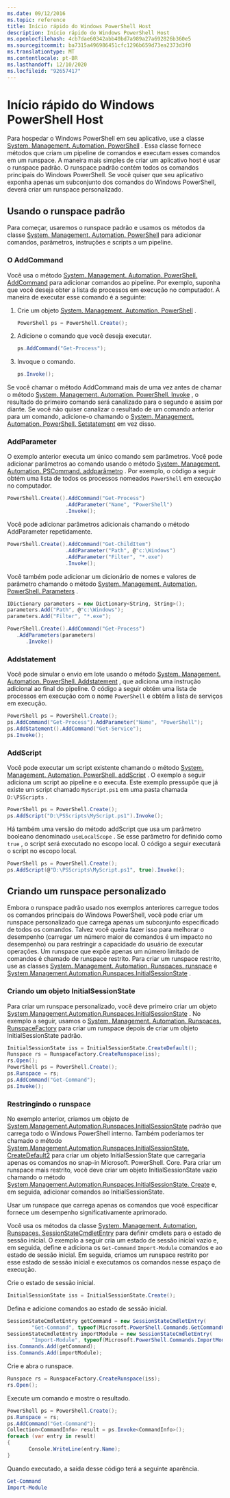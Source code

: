 ```yaml
---
ms.date: 09/12/2016
ms.topic: reference
title: Início rápido do Windows PowerShell Host
description: Início rápido do Windows PowerShell Host
ms.openlocfilehash: 4cb7dae60342abb40bd7a989a27a692826b360e5
ms.sourcegitcommit: ba7315a496986451cfc1296b659d73ea2373d3f0
ms.translationtype: MT
ms.contentlocale: pt-BR
ms.lasthandoff: 12/10/2020
ms.locfileid: "92657417"
---
```

# <a name="windows-powershell-host-quickstart"></a>Início rápido do Windows PowerShell Host

Para hospedar o Windows PowerShell em seu aplicativo, use a classe [System. Management. Automation. PowerShell](/dotnet/api/System.Management.Automation.PowerShell) .
Essa classe fornece métodos que criam um pipeline de comandos e executam esses comandos em um runspace.
A maneira mais simples de criar um aplicativo host é usar o runspace padrão.
O runspace padrão contém todos os comandos principais do Windows PowerShell.
Se você quiser que seu aplicativo exponha apenas um subconjunto dos comandos do Windows PowerShell, deverá criar um runspace personalizado.

## <a name="using-the-default-runspace"></a>Usando o runspace padrão

Para começar, usaremos o runspace padrão e usamos os métodos da classe [System. Management. Automation. PowerShell](/dotnet/api/System.Management.Automation.PowerShell) para adicionar comandos, parâmetros, instruções e scripts a um pipeline.

### <a name="addcommand"></a>O AddCommand

Você usa o método [System. Management. Automation. PowerShell. AddCommand](/dotnet/api/System.Management.Automation.PowerShell.AddCommand) para adicionar comandos ao pipeline.
Por exemplo, suponha que você deseja obter a lista de processos em execução no computador.
A maneira de executar esse comando é a seguinte:

1. Crie um objeto [System. Management. Automation. PowerShell](/dotnet/api/System.Management.Automation.PowerShell) .

   ```csharp
   PowerShell ps = PowerShell.Create();
   ```

2. Adicione o comando que você deseja executar.

   ```csharp
   ps.AddCommand("Get-Process");
   ```

3. Invoque o comando.

   ```csharp
   ps.Invoke();
   ```

Se você chamar o método AddCommand mais de uma vez antes de chamar o método [System. Management. Automation. PowerShell. Invoke](/dotnet/api/System.Management.Automation.PowerShell.Invoke) , o resultado do primeiro comando será canalizado para o segundo e assim por diante.
Se você não quiser canalizar o resultado de um comando anterior para um comando, adicione-o chamando o [System. Management. Automation. PowerShell. Setstatement](/dotnet/api/System.Management.Automation.PowerShell.AddStatement) em vez disso.

### <a name="addparameter"></a>AddParameter

O exemplo anterior executa um único comando sem parâmetros.
Você pode adicionar parâmetros ao comando usando o método [System. Management. Automation. PSCommand. addparâmetro](/dotnet/api/System.Management.Automation.PSCommand.AddParameter) .
Por exemplo, o código a seguir obtém uma lista de todos os processos nomeados `PowerShell` em execução no computador.

```csharp
PowerShell.Create().AddCommand("Get-Process")
                   .AddParameter("Name", "PowerShell")
                   .Invoke();
```

Você pode adicionar parâmetros adicionais chamando o método AddParameter repetidamente.

```csharp                   
PowerShell.Create().AddCommand("Get-ChildItem")
                   .AddParameter("Path", @"c:\Windows")
                   .AddParameter("Filter", "*.exe")
                   .Invoke();
```

Você também pode adicionar um dicionário de nomes e valores de parâmetro chamando o método [System. Management. Automation. PowerShell. Parameters](/dotnet/api/System.Management.Automation.PowerShell.AddParameters) .

```csharp
IDictionary parameters = new Dictionary<String, String>();
parameters.Add("Path", @"c:\Windows");
parameters.Add("Filter", "*.exe");

PowerShell.Create().AddCommand("Get-Process")
   .AddParameters(parameters)
      .Invoke()

```

### <a name="addstatement"></a>Addstatement

Você pode simular o envio em lote usando o método [System. Management. Automation. PowerShell. Addstatement](/dotnet/api/System.Management.Automation.PowerShell.AddStatement) , que adiciona uma instrução adicional ao final do pipeline.
O código a seguir obtém uma lista de processos em execução com o nome `PowerShell` e obtém a lista de serviços em execução.

```csharp
PowerShell ps = PowerShell.Create();
ps.AddCommand("Get-Process").AddParameter("Name", "PowerShell");
ps.AddStatement().AddCommand("Get-Service");
ps.Invoke();
```

### <a name="addscript"></a>AddScript

Você pode executar um script existente chamando o método [System. Management. Automation. PowerShell. addScript](/dotnet/api/System.Management.Automation.PowerShell.AddScript) .
O exemplo a seguir adiciona um script ao pipeline e o executa.
Este exemplo pressupõe que já existe um script chamado `MyScript.ps1` em uma pasta chamada `D:\PSScripts` .

```csharp
PowerShell ps = PowerShell.Create();
ps.AddScript("D:\PSScripts\MyScript.ps1").Invoke();
```

Há também uma versão do método addScript que usa um parâmetro booleano denominado `useLocalScope` .
Se esse parâmetro for definido como `true` , o script será executado no escopo local.
O código a seguir executará o script no escopo local.

```csharp
PowerShell ps = PowerShell.Create();
ps.AddScript(@"D:\PSScripts\MyScript.ps1", true).Invoke();
```

## <a name="creating-a-custom-runspace"></a>Criando um runspace personalizado

Embora o runspace padrão usado nos exemplos anteriores carregue todos os comandos principais do Windows PowerShell, você pode criar um runspace personalizado que carrega apenas um subconjunto especificado de todos os comandos.
Talvez você queira fazer isso para melhorar o desempenho (carregar um número maior de comandos é um impacto no desempenho) ou para restringir a capacidade do usuário de executar operações.
Um runspace que expõe apenas um número limitado de comandos é chamado de runspace restrito.
Para criar um runspace restrito, use as classes [System. Management. Automation. Runspaces. runspace](/dotnet/api/System.Management.Automation.Runspaces.Runspace) e [System.Management.Automation.Runspaces.InitialSessionState](/dotnet/api/System.Management.Automation.Runspaces.InitialSessionState) .

### <a name="creating-an-initialsessionstate-object"></a>Criando um objeto InitialSessionState

Para criar um runspace personalizado, você deve primeiro criar um objeto [System.Management.Automation.Runspaces.InitialSessionState](/dotnet/api/System.Management.Automation.Runspaces.InitialSessionState) .
No exemplo a seguir, usamos o [System. Management. Automation. Runspaces. RunspaceFactory](/dotnet/api/System.Management.Automation.Runspaces.RunspaceFactory) para criar um runspace depois de criar um objeto InitialSessionState padrão.

```csharp
InitialSessionState iss = InitialSessionState.CreateDefault();
Runspace rs = RunspaceFactory.CreateRunspace(iss);
rs.Open();
PowerShell ps = PowerShell.Create();
ps.Runspace = rs;
ps.AddCommand("Get-Command");
ps.Invoke();
```

### <a name="constraining-the-runspace"></a>Restringindo o runspace

No exemplo anterior, criamos um objeto de [System.Management.Automation.Runspaces.InitialSessionState](/dotnet/api/System.Management.Automation.Runspaces.InitialSessionState) padrão que carrega todo o Windows PowerShell interno.
Também poderíamos ter chamado o método [System.Management.Automation.Runspaces.InitialSessionState. CreateDefault2](/dotnet/api/System.Management.Automation.Runspaces.InitialSessionState.CreateDefault2) para criar um objeto InitialSessionState que carregaria apenas os comandos no snap-in Microsoft. PowerShell. Core.
Para criar um runspace mais restrito, você deve criar um objeto InitialSessionState vazio chamando o método [System.Management.Automation.Runspaces.InitialSessionState. Create](/dotnet/api/System.Management.Automation.Runspaces.InitialSessionState.Create) e, em seguida, adicionar comandos ao InitialSessionState.

Usar um runspace que carrega apenas os comandos que você especificar fornece um desempenho significativamente aprimorado.

Você usa os métodos da classe [System. Management. Automation. Runspaces. SessionStateCmdletEntry](/dotnet/api/System.Management.Automation.Runspaces.SessionStateCmdletEntry) para definir cmdlets para o estado de sessão inicial.
O exemplo a seguir cria um estado de sessão inicial vazio e, em seguida, define e adiciona os `Get-Command` `Import-Module` comandos e ao estado de sessão inicial.
Em seguida, criamos um runspace restrito por esse estado de sessão inicial e executamos os comandos nesse espaço de execução.

Crie o estado de sessão inicial.

```csharp
InitialSessionState iss = InitialSessionState.Create();
```

Defina e adicione comandos ao estado de sessão inicial.

```csharp
SessionStateCmdletEntry getCommand = new SessionStateCmdletEntry(
        "Get-Command", typeof(Microsoft.PowerShell.Commands.GetCommandCommand), "");
SessionStateCmdletEntry importModule = new SessionStateCmdletEntry(
        "Import-Module", typeof(Microsoft.PowerShell.Commands.ImportModuleCommand), "");
iss.Commands.Add(getCommand);
iss.Commands.Add(importModule);
```

Crie e abra o runspace.

```csharp
Runspace rs = RunspaceFactory.CreateRunspace(iss);
rs.Open();
```

Execute um comando e mostre o resultado.

```csharp
PowerShell ps = PowerShell.Create();
ps.Runspace = rs;
ps.AddCommand("Get-Command");
Collection<CommandInfo> result = ps.Invoke<CommandInfo>();
foreach (var entry in result)
{
       Console.WriteLine(entry.Name);
}
```

Quando executado, a saída desse código terá a seguinte aparência.

```powershell
Get-Command
Import-Module
```
